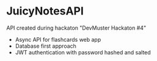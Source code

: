 # JuicyNotesAPI
API created during hackaton "DevMuster Hackaton #4" </br>
- Async API for flashcards web app
- Database first approach
- JWT authentication with password hashed and salted
